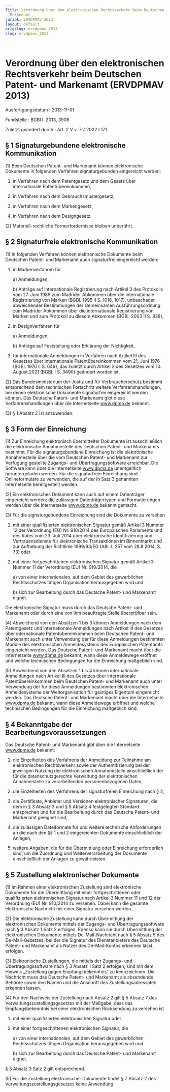 ```yaml
---
Title: Verordnung über den elektronischen Rechtsverkehr beim Deutschen Patent- und
  Markenamt
jurabk: ERVDPMAV 2013
layout: default
origslug: ervdpmav_2013
slug: ervdpmav_2013

---
```


# Verordnung über den elektronischen Rechtsverkehr beim Deutschen Patent- und Markenamt (ERVDPMAV 2013)

Ausfertigungsdatum
:   2013-11-01

Fundstelle
:   BGBl I: 2013, 3906

Zuletzt geändert durch
:   Art. 2 V v. 7.2.2022 I 171


## § 1 Signaturgebundene elektronische Kommunikation

(1) Beim Deutschen Patent- und Markenamt können elektronische
Dokumente in folgenden Verfahren signaturgebunden eingereicht werden:

1.  in Verfahren nach dem Patentgesetz und dem Gesetz über internationale
    Patentübereinkommen,


2.  in Verfahren nach dem Gebrauchsmustergesetz,


3.  in Verfahren nach dem Markengesetz,


4.  in Verfahren nach dem Designgesetz.




(2) Materiell-rechtliche Formerfordernisse bleiben unberührt.


## § 2 Signaturfreie elektronische Kommunikation

(1) In folgenden Verfahren können elektronische Dokumente beim
Deutschen Patent- und Markenamt auch signaturfrei eingereicht werden:

1.  in Markenverfahren für

    a)  Anmeldungen,


    b)  Anträge auf internationale Registrierung nach Artikel 3 des Protokolls
        vom 27. Juni 1989 zum Madrider Abkommen über die internationale
        Registrierung von Marken (BGBl. 1995 II S. 1016, 1017), unbeschadet
        abweichender Bestimmungen der Gemeinsamen Ausführungsordnung zum
        Madrider Abkommen über die internationale Registrierung von Marken und
        zum Protokoll zu diesem Abkommen (BGBl. 2003 II S. 828),





2.  in Designverfahren für

    a)  Anmeldungen,


    b)  Anträge auf Feststellung oder Erklärung der Nichtigkeit,





3.  für internationale Anmeldungen in Verfahren nach Artikel III des
    Gesetzes über internationale Patentübereinkommen vom 21. Juni 1976
    (BGBl. 1976 II S. 649), das zuletzt durch Artikel 2 des Gesetzes vom
    10\. August 2021 (BGBl. I S. 3490) geändert worden ist.




(2) Das Bundesministerium der Justiz und für Verbraucherschutz
bestimmt entsprechend dem technischen Fortschritt weitere
Verfahrenshandlungen, bei denen elektronische Dokumente signaturfrei
eingereicht werden können. Das Deutsche Patent- und Markenamt gibt
diese Verfahrenshandlungen über die Internetseite www.dpma.de bekannt.

(3) § 1 Absatz 2 ist anzuwenden.


## § 3 Form der Einreichung

(1) Zur Einreichung elektronisch übermittelter Dokumente ist
ausschließlich die elektronische Annahmestelle des Deutschen Patent-
und Markenamts bestimmt. Für die signaturgebundene Einreichung ist die
elektronische Annahmestelle über die vom Deutschen Patent- und
Markenamt zur Verfügung gestellte Zugangs- und Übertragungssoftware
erreichbar. Die Software kann über die Internetseite www.dpma.de
unentgeltlich heruntergeladen werden. Für die signaturfreie
Einreichung sind Onlineformulare zu verwenden, die auf der in Satz 3
genannten Internetseite bereitgestellt werden.

(2) Ein elektronisches Dokument kann auch auf einem Datenträger
eingereicht werden; die zulässigen Datenträgertypen und Formatierungen
werden über die Internetseite www.dpma.de bekannt gemacht.

(3) Für die signaturgebundene Einreichung sind die Dokumente zu
versehen

1.  mit einer qualifizierten elektronischen Signatur gemäß Artikel 3
    Nummer 12 der Verordnung (EU) Nr. 910/2014 des Europäischen Parlaments
    und des Rates vom 23. Juli 2014 über elektronische Identifizierung und
    Vertrauensdienste für elektronische Transaktionen im Binnenmarkt und
    zur Aufhebung der Richtlinie 1999/93/EG (ABl. L 257 vom 28.8.2014, S.
    73) oder


2.  mit einer fortgeschrittenen elektronischen Signatur gemäß Artikel 3
    Nummer 11 der Verordnung (EU) Nr. 910/2014, die

    a)  von einer internationalen, auf dem Gebiet des gewerblichen
        Rechtsschutzes tätigen Organisation herausgegeben wird und


    b)  sich zur Bearbeitung durch das Deutsche Patent- und Markenamt eignet.






Die elektronische Signatur muss durch das Deutsche Patent- und
Markenamt oder durch eine von ihm beauftragte Stelle überprüfbar sein.

(4) Abweichend von den Absätzen 1 bis 3 können Anmeldungen nach dem
Patentgesetz und internationale Anmeldungen nach Artikel III des
Gesetzes über internationale Patentübereinkommen beim Deutschen
Patent- und Markenamt auch unter Verwendung der für diese Anmeldungen
bestimmten Module des elektronischen Anmeldesystems des Europäischen
Patentamts eingereicht werden. Das Deutsche Patent- und Markenamt
macht über die Internetseite www.dpma.de bekannt, wann diese
Anmeldewege eröffnet und welche technischen Bedingungen für die
Einreichung maßgeblich sind.

(5) Abweichend von den Absätzen 1 bis 4 können internationale
Anmeldungen nach Artikel III des Gesetzes über internationale
Patentübereinkommen beim Deutschen Patent- und Markenamt auch unter
Verwendung der für diese Anmeldungen bestimmten elektronischen
Anmeldesysteme der Weltorganisation für geistiges Eigentum eingereicht
werden. Das Deutsche Patent- und Markenamt macht über die
Internetseite www.dpma.de bekannt, wann diese Anmeldewege eröffnet und
welche technischen Bedingungen für die Einreichung maßgeblich sind.


## § 4 Bekanntgabe der Bearbeitungsvoraussetzungen

Das Deutsche Patent- und Markenamt gibt über die Internetseite
www.dpma.de bekannt:

1.  die Einzelheiten des Verfahrens der Anmeldung zur Teilnahme am
    elektronischen Rechtsverkehr sowie der Authentifizierung bei der
    jeweiligen Nutzung der elektronischen Annahmestelle einschließlich der
    für die datenschutzgerechte Verwaltung der elektronischen
    Annahmestelle zu verarbeitenden personenbezogenen Daten,


2.  die Einzelheiten des Verfahrens der signaturfreien Einreichung nach §
    2,


3.  die Zertifikate, Anbieter und Versionen elektronischer Signaturen, die
    dem in § 3 Absatz 3 und § 5 Absatz 4 festgelegten Standard entsprechen
    und für die Bearbeitung durch das Deutsche Patent- und Markenamt
    geeignet sind,


4.  die zulässigen Dateiformate für und weitere technische Anforderungen
    an die nach den §§ 1 und 2 eingereichten Dokumente einschließlich der
    Anlagen,


5.  weitere Angaben, die für die Übermittlung oder Einreichung
    erforderlich sind, um die Zuordnung und Weiterverarbeitung der
    Dokumente einschließlich der Anlagen zu gewährleisten.





## § 5 Zustellung elektronischer Dokumente

(1) Im Rahmen einer elektronischen Zustellung sind elektronische
Dokumente für die Übermittlung mit einer fortgeschrittenen oder
qualifizierten elektronischen Signatur nach Artikel 3 Nummer 11 und 12
der Verordnung (EU) Nr. 910/2014 zu versehen. Dabei kann die gesamte
elektronische Nachricht mit einer Signatur versehen werden.

(2) Die elektronische Zustellung kann durch Übermittlung der
elektronischen Dokumente mittels der Zugangs- und Übertragungssoftware
nach § 3 Absatz 1 Satz 2 erfolgen. Ebenso kann sie durch Übermittlung
der elektronischen Dokumente mittels De-Mail-Nachricht nach § 5 Absatz
5 des De-Mail-Gesetzes, bei der die Signatur des Dienstanbieters das
Deutsche Patent- und Markenamt als Nutzer des De-Mail-Kontos erkennen
lässt, erfolgen.

(3) Elektronische Zustellungen, die mittels der Zugangs- und
Übertragungssoftware nach § 3 Absatz 1 Satz 2 erfolgen, sind mit dem
Hinweis „Zustellung gegen Empfangsbekenntnis“ zu kennzeichnen. Die
Nachricht muss das Deutsche Patent- und Markenamt als absendende
Behörde sowie den Namen und die Anschrift des Zustellungsadressaten
erkennen lassen.

(4) Für den Nachweis der Zustellung nach Absatz 2 gilt § 5 Absatz 7
des Verwaltungszustellungsgesetzes mit der Maßgabe, dass das
Empfangsbekenntnis bei einer elektronischen Rücksendung zu versehen
ist

1.  mit einer qualifizierten elektronischen Signatur oder


2.  mit einer fortgeschrittenen elektronischen Signatur, die

    a)  von einer internationalen, auf dem Gebiet des gewerblichen
        Rechtsschutzes tätigen Organisation herausgegeben wird und


    b)  sich zur Bearbeitung durch das Deutsche Patent- und Markenamt eignet.






§ 3 Absatz 3 Satz 2 gilt entsprechend.

(5) Für die Zustellung elektronischer Dokumente findet § 7 Absatz 2
des Verwaltungszustellungsgesetzes keine Anwendung.

